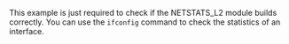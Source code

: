 This example is just required to check if the NETSTATS_L2 module builds
correctly. You can use the `ifconfig` command to check the statistics of an
interface.
